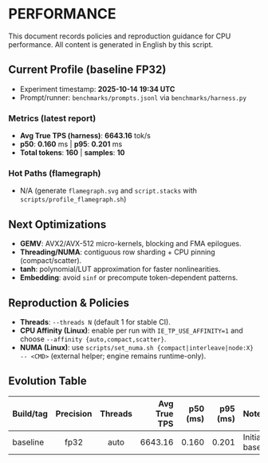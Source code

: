 # PERFORMANCE

This document records policies and reproduction guidance for CPU performance.
All content is generated in English by this script.

## Current Profile (baseline FP32)
- Experiment timestamp: **2025-10-14 19:34 UTC**
- Prompt/runner: `benchmarks/prompts.jsonl` via `benchmarks/harness.py`

### Metrics (latest report)
- **Avg True TPS (harness)**: **6643.16** tok/s
- **p50**: **0.160** ms | **p95**: **0.201** ms
- **Total tokens**: **160** | **samples**: **10**

### Hot Paths (flamegraph)
- N/A (generate `flamegraph.svg` and `script.stacks` with `scripts/profile_flamegraph.sh`)

## Next Optimizations
- **GEMV**: AVX2/AVX-512 micro-kernels, blocking and FMA epilogues.
- **Threading/NUMA**: contiguous row sharding + CPU pinning (compact/scatter).
- **tanh**: polynomial/LUT approximation for faster nonlinearities.
- **Embedding**: avoid `sinf` or precompute token-dependent patterns.

## Reproduction & Policies
- **Threads**: `--threads N` (default 1 for stable CI).
- **CPU Affinity (Linux)**: enable per run with `IE_TP_USE_AFFINITY=1` and choose `--affinity {auto,compact,scatter}`.
- **NUMA (Linux)**: use `scripts/set_numa.sh {compact|interleave|node:X} -- <CMD>` (external helper; engine remains runtime-only).

## Evolution Table
| Build/tag | Precision | Threads | Avg True TPS | p50 (ms) | p95 (ms) | Notes |
|-----------|:---------:|:-------:|-------------:|---------:|---------:|:------|
| baseline  | fp32      | auto    | 6643.16 | 0.160 | 0.201 | Initial baseline |
